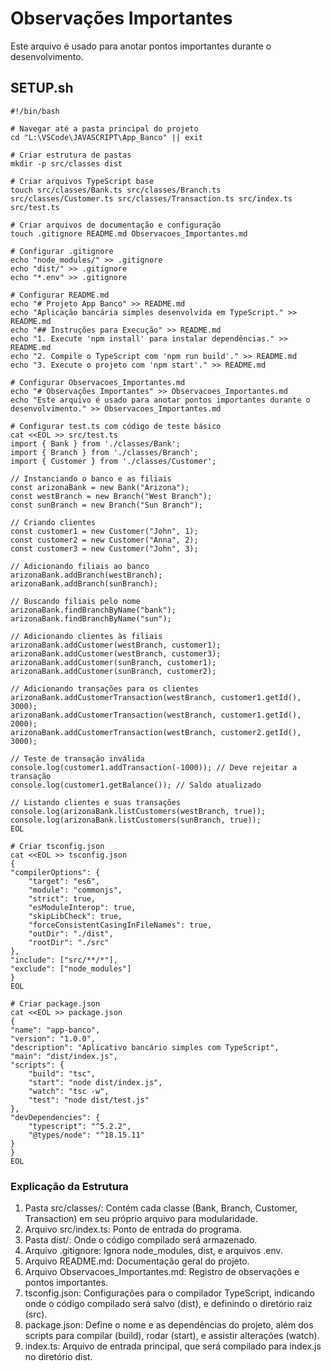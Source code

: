 # Observações Importantes

Este arquivo é usado para anotar pontos importantes durante o desenvolvimento.

## SETUP.sh

    #!/bin/bash

    # Navegar até a pasta principal do projeto
    cd "L:\VSCode\JAVASCRIPT\App_Banco" || exit

    # Criar estrutura de pastas
    mkdir -p src/classes dist

    # Criar arquivos TypeScript base
    touch src/classes/Bank.ts src/classes/Branch.ts src/classes/Customer.ts src/classes/Transaction.ts src/index.ts src/test.ts

    # Criar arquivos de documentação e configuração
    touch .gitignore README.md Observacoes_Importantes.md

    # Configurar .gitignore
    echo "node_modules/" >> .gitignore
    echo "dist/" >> .gitignore
    echo "*.env" >> .gitignore

    # Configurar README.md
    echo "# Projeto App Banco" >> README.md
    echo "Aplicação bancária simples desenvolvida em TypeScript." >> README.md
    echo "## Instruções para Execução" >> README.md
    echo "1. Execute 'npm install' para instalar dependências." >> README.md
    echo "2. Compile o TypeScript com 'npm run build'." >> README.md
    echo "3. Execute o projeto com 'npm start'." >> README.md

    # Configurar Observacoes_Importantes.md
    echo "# Observações Importantes" >> Observacoes_Importantes.md
    echo "Este arquivo é usado para anotar pontos importantes durante o desenvolvimento." >> Observacoes_Importantes.md

    # Configurar test.ts com código de teste básico
    cat <<EOL >> src/test.ts
    import { Bank } from './classes/Bank';
    import { Branch } from './classes/Branch';
    import { Customer } from './classes/Customer';

    // Instanciando o banco e as filiais
    const arizonaBank = new Bank("Arizona");
    const westBranch = new Branch("West Branch");
    const sunBranch = new Branch("Sun Branch");

    // Criando clientes
    const customer1 = new Customer("John", 1);
    const customer2 = new Customer("Anna", 2);
    const customer3 = new Customer("John", 3);

    // Adicionando filiais ao banco
    arizonaBank.addBranch(westBranch);
    arizonaBank.addBranch(sunBranch);

    // Buscando filiais pelo nome
    arizonaBank.findBranchByName("bank");
    arizonaBank.findBranchByName("sun");

    // Adicionando clientes às filiais
    arizonaBank.addCustomer(westBranch, customer1);
    arizonaBank.addCustomer(westBranch, customer3);
    arizonaBank.addCustomer(sunBranch, customer1);
    arizonaBank.addCustomer(sunBranch, customer2);

    // Adicionando transações para os clientes
    arizonaBank.addCustomerTransaction(westBranch, customer1.getId(), 3000);
    arizonaBank.addCustomerTransaction(westBranch, customer1.getId(), 2000);
    arizonaBank.addCustomerTransaction(westBranch, customer2.getId(), 3000);

    // Teste de transação inválida
    console.log(customer1.addTransaction(-1000)); // Deve rejeitar a transação
    console.log(customer1.getBalance()); // Saldo atualizado

    // Listando clientes e suas transações
    console.log(arizonaBank.listCustomers(westBranch, true));
    console.log(arizonaBank.listCustomers(sunBranch, true));
    EOL

    # Criar tsconfig.json
    cat <<EOL >> tsconfig.json
    {
    "compilerOptions": {
        "target": "es6",
        "module": "commonjs",
        "strict": true,
        "esModuleInterop": true,
        "skipLibCheck": true,
        "forceConsistentCasingInFileNames": true,
        "outDir": "./dist",
        "rootDir": "./src"
    },
    "include": ["src/**/*"],
    "exclude": ["node_modules"]
    }
    EOL

    # Criar package.json
    cat <<EOL >> package.json
    {
    "name": "app-banco",
    "version": "1.0.0",
    "description": "Aplicativo bancário simples com TypeScript",
    "main": "dist/index.js",
    "scripts": {
        "build": "tsc",
        "start": "node dist/index.js",
        "watch": "tsc -w",
        "test": "node dist/test.js"
    },
    "devDependencies": {
        "typescript": "^5.2.2",
        "@types/node": "^18.15.11"
    }
    }
    EOL

### Explicação da Estrutura

1. Pasta src/classes/: Contém cada classe (Bank, Branch, Customer, Transaction) em seu próprio arquivo para modularidade.
2. Arquivo src/index.ts: Ponto de entrada do programa.
3. Pasta dist/: Onde o código compilado será armazenado.
4. Arquivo .gitignore: Ignora node_modules, dist, e arquivos .env.
5. Arquivo README.md: Documentação geral do projeto.
6. Arquivo Observacoes_Importantes.md: Registro de observações e pontos importantes.
7. tsconfig.json: Configurações para o compilador TypeScript, indicando onde o código compilado será salvo (dist), e definindo o diretório raiz (src).
8. package.json: Define o nome e as dependências do projeto, além dos scripts para compilar (build), rodar (start), e assistir alterações (watch).
9. index.ts: Arquivo de entrada principal, que será compilado para index.js no diretório dist.

